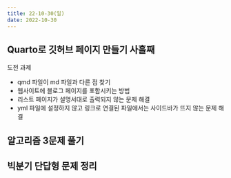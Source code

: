 ```yaml
---
title: 22-10-30(일)
date: 2022-10-30
---
```


## Quarto로 깃허브 페이지 만들기 사흘째

도전 과제

- qmd 파일이 md 파일과 다른 점 찾기
- 웹사이트에 블로그 페이지를 포함시키는 방법
- 리스트 페이지가 설명서대로 출력되지 않는 문제 해결
- yml 파일에 설정하지 않고 링크로 연결된 파일에서는 사이드바가 뜨지 않는 문제 해결

## 알고리즘 3문제 풀기


## 빅분기 단답형 문제 정리


